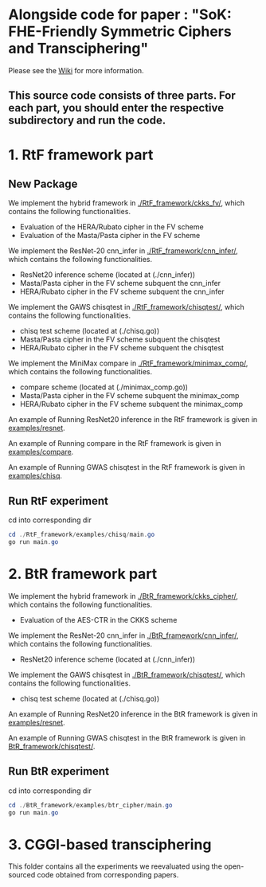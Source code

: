 # Alongside code for paper : "SoK: FHE-Friendly Symmetric Ciphers and Transciphering"

Please see the [Wiki](\https://github.com/AntCPLab/awesome-transciphering/wiki) for more information.

## This source code consists of three parts. For each part, you should enter the respective subdirectory and run the code.

# 1. RtF framework part

## New Package
We implement the hybrid framework in [./RtF_framework/ckks_fv/](./RtF_framework/ckks_fv/), which contains the following functionalities.
- Evaluation of the HERA/Rubato cipher in the FV scheme
- Evaluation of the Masta/Pasta cipher in the FV scheme

We implement the ResNet-20 cnn_infer in [./RtF_framework/cnn_infer/](./RtF_framework/cnn_infer/), which contains the following functionalities.
- ResNet20 inference scheme (located at (./cnn_infer))
- Masta/Pasta cipher in the FV scheme subquent the cnn_infer
- HERA/Rubato cipher in the FV scheme subquent the cnn_infer

We implement the GAWS chisqtest in [./RtF_framework/chisqtest/](./RtF_framework/chisqtest/), which contains the following functionalities.
- chisq test scheme (located at (./chisq.go))
- Masta/Pasta cipher in the FV scheme subquent the chisqtest
- HERA/Rubato cipher in the FV scheme subquent the chisqtest

We implement the MiniMax compare in [./RtF_framework/minimax_comp/](./RtF_framework/minimax_comp/), which contains the following functionalities.
- compare scheme (located at (./minimax_comp.go))
- Masta/Pasta cipher in the FV scheme subquent the minimax_comp
- HERA/Rubato cipher in the FV scheme subquent the minimax_comp

An example of Running ResNet20 inference in the RtF framework is given in [examples/resnet](./RtF_framework/examples/resnet/main.go).

An example of Running compare in the RtF framework is given in [examples/compare](./RtF_framework/examples/compare/main.go).

An example of Running GWAS chisqtest in the RtF framework is given in [examples/chisq](./RtF_framework/examples/chisq/main.go).

## Run RtF experiment

cd into corresponding dir
```PowerShell
cd ./RtF_framework/examples/chisq/main.go
go run main.go
```

# 2. BtR framework part

We implement the hybrid framework in [./BtR_framework/ckks_cipher/](./BtR_framework/ckks_cipher/), which contains the following functionalities.
- Evaluation of the AES-CTR in the CKKS scheme


We implement the ResNet-20 cnn_infer in [./BtR_framework/cnn_infer/](./BtR_framework/cnn_infer/), which contains the following functionalities.
- ResNet20 inference scheme (located at (./cnn_infer))

We implement the GAWS chisqtest in [./BtR_framework/chisqtest/](./BtR_framework/chisqtest/), which contains the following functionalities.
- chisq test scheme (located at (./chisq.go))

An example of Running ResNet20 inference in the BtR framework is given in [examples/resnet](./BtR_framework/examples/resnet/main.go).

An example of Running GWAS chisqtest in the BtR framework is given in [BtR_framework/chisqtest/](./BtR_framework/chisqtest/chisq.go).

## Run BtR experiment

cd into corresponding dir
```PowerShell
cd ./BtR_framework/examples/btr_cipher/main.go
go run main.go
```

# 3. CGGI-based transciphering

This folder contains all the experiments we reevaluated using the open-sourced code obtained from corresponding papers.
